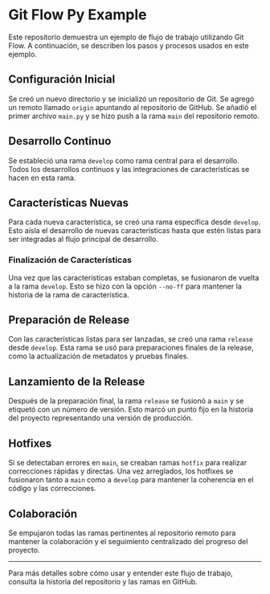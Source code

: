 # Git Flow Py Example

Este repositorio demuestra un ejemplo de flujo de trabajo utilizando Git Flow. A continuación, se describen los pasos y procesos usados en este ejemplo.

## Configuración Inicial

Se creó un nuevo directorio y se inicializó un repositorio de Git. Se agregó un remoto llamado `origin` apuntando al repositorio de GitHub. Se añadió el primer archivo `main.py` y se hizo push a la rama `main` del repositorio remoto.

## Desarrollo Continuo

Se estableció una rama `develop` como rama central para el desarrollo. Todos los desarrollos continuos y las integraciones de características se hacen en esta rama.

## Características Nuevas

Para cada nueva característica, se creó una rama específica desde `develop`. Esto aísla el desarrollo de nuevas características hasta que estén listas para ser integradas al flujo principal de desarrollo.

### Finalización de Características

Una vez que las características estaban completas, se fusionaron de vuelta a la rama `develop`. Esto se hizo con la opción `--no-ff` para mantener la historia de la rama de característica.

## Preparación de Release

Con las características listas para ser lanzadas, se creó una rama `release` desde `develop`. Esta rama se usó para preparaciones finales de la release, como la actualización de metadatos y pruebas finales.

## Lanzamiento de la Release

Después de la preparación final, la rama `release` se fusionó a `main` y se etiquetó con un número de versión. Esto marcó un punto fijo en la historia del proyecto representando una versión de producción.

## Hotfixes

Si se detectaban errores en `main`, se creaban ramas `hotfix` para realizar correcciones rápidas y directas. Una vez arreglados, los hotfixes se fusionaron tanto a `main` como a `develop` para mantener la coherencia en el código y las correcciones.

## Colaboración

Se empujaron todas las ramas pertinentes al repositorio remoto para mantener la colaboración y el seguimiento centralizado del progreso del proyecto.

---

Para más detalles sobre cómo usar y entender este flujo de trabajo, consulta la historia del repositorio y las ramas en GitHub.

